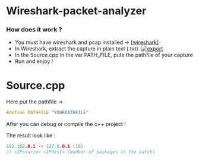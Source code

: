 # Wireshark-packet-analyzer
### How does it work ?

- You must have wireshark and pcap installed -> [[wireshark]](https://www.wireshark.org/ "[LINK]")
- In Wireshark, extract the capture in plain text (.txt).
[![export](export "export")](http://prntscr.com/sbskzv "export")
- In the Source.cpp in the var PATH_FILE, pute the pathfile of your capture
- Run and enjoy !

# Source.cpp
Here put the pathfile -> 
```c++
#define PATHFILE "YOURPATHFILE"
``` 

After you can debug or compile the c++ project !

The result look like :
```c++
192.168.0.1 -> 127.0.0.1 (16)
// <IPsource> <IPdest> (Number of packages in the batch)
``` 
